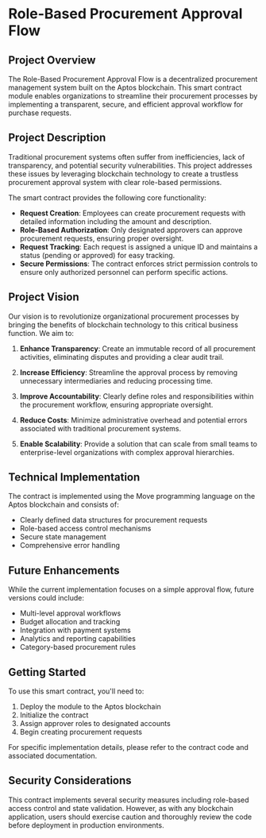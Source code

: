 # Role-Based Procurement Approval Flow

## Project Overview

The Role-Based Procurement Approval Flow is a decentralized procurement management system built on the Aptos blockchain. This smart contract module enables organizations to streamline their procurement processes by implementing a transparent, secure, and efficient approval workflow for purchase requests.

## Project Description

Traditional procurement systems often suffer from inefficiencies, lack of transparency, and potential security vulnerabilities. This project addresses these issues by leveraging blockchain technology to create a trustless procurement approval system with clear role-based permissions.

The smart contract provides the following core functionality:

- **Request Creation**: Employees can create procurement requests with detailed information including the amount and description.
- **Role-Based Authorization**: Only designated approvers can approve procurement requests, ensuring proper oversight.
- **Request Tracking**: Each request is assigned a unique ID and maintains a status (pending or approved) for easy tracking.
- **Secure Permissions**: The contract enforces strict permission controls to ensure only authorized personnel can perform specific actions.

## Project Vision

Our vision is to revolutionize organizational procurement processes by bringing the benefits of blockchain technology to this critical business function. We aim to:

1. **Enhance Transparency**: Create an immutable record of all procurement activities, eliminating disputes and providing a clear audit trail.

2. **Increase Efficiency**: Streamline the approval process by removing unnecessary intermediaries and reducing processing time.

3. **Improve Accountability**: Clearly define roles and responsibilities within the procurement workflow, ensuring appropriate oversight.

4. **Reduce Costs**: Minimize administrative overhead and potential errors associated with traditional procurement systems.

5. **Enable Scalability**: Provide a solution that can scale from small teams to enterprise-level organizations with complex approval hierarchies.

## Technical Implementation

The contract is implemented using the Move programming language on the Aptos blockchain and consists of:

- Clearly defined data structures for procurement requests
- Role-based access control mechanisms
- Secure state management
- Comprehensive error handling

## Future Enhancements

While the current implementation focuses on a simple approval flow, future versions could include:

- Multi-level approval workflows
- Budget allocation and tracking
- Integration with payment systems
- Analytics and reporting capabilities
- Category-based procurement rules

## Getting Started

To use this smart contract, you'll need to:

1. Deploy the module to the Aptos blockchain
2. Initialize the contract
3. Assign approver roles to designated accounts
4. Begin creating procurement requests

For specific implementation details, please refer to the contract code and associated documentation.

## Security Considerations

This contract implements several security measures including role-based access control and state validation. However, as with any blockchain application, users should exercise caution and thoroughly review the code before deployment in production environments.